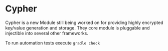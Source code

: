 # Cypher

Cypher is a new Module still being worked on for providing highly encrypted key/value generation and storage. They core module is pluggable and injectible into several other frameworks.


To run automation tests execute `gradle check`


